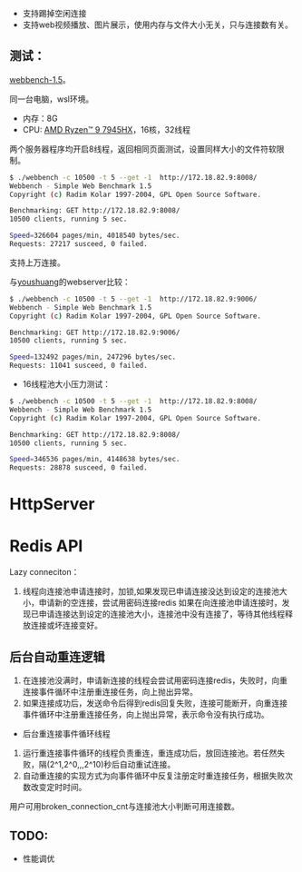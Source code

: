
* 支持踢掉空闲连接
* 支持web视频播放、图片展示，使用内存与文件大小无关，只与连接数有关。

## 测试：

[webbench-1.5](https://github.com/qinguoyi/TinyWebServer/tree/master/test_pressure/webbench-1.5)。

同一台电脑，wsl环境。

* 内存：8G
* CPU: [AMD Ryzen™ 9 7945HX](https://www.amd.com/en/products/processors/laptop/ryzen/7000-series/amd-ryzen-9-7945hx.html)，16核，32线程


两个服务器程序均开启8线程，返回相同页面测试，设置同样大小的文件符软限制。

```bash
$ ./webbench -c 10500 -t 5 --get -1  http://172.18.82.9:8008/
Webbench - Simple Web Benchmark 1.5
Copyright (c) Radim Kolar 1997-2004, GPL Open Source Software.

Benchmarking: GET http://172.18.82.9:8008/
10500 clients, running 5 sec.

Speed=326604 pages/min, 4018540 bytes/sec.
Requests: 27217 susceed, 0 failed.
```

支持上万连接。

与[youshuang](https://github.com/qinguoyi/TinyWebServer)的webserver比较：
```bash
$ ./webbench -c 10500 -t 5 --get -1  http://172.18.82.9:9006/
Webbench - Simple Web Benchmark 1.5
Copyright (c) Radim Kolar 1997-2004, GPL Open Source Software.

Benchmarking: GET http://172.18.82.9:9006/
10500 clients, running 5 sec.

Speed=132492 pages/min, 247296 bytes/sec.
Requests: 11041 susceed, 0 failed.
```


* 16线程池大小压力测试：

```bash
$ ./webbench -c 10500 -t 5 --get -1  http://172.18.82.9:8008/
Webbench - Simple Web Benchmark 1.5
Copyright (c) Radim Kolar 1997-2004, GPL Open Source Software.

Benchmarking: GET http://172.18.82.9:8008/
10500 clients, running 5 sec.

Speed=346536 pages/min, 4148638 bytes/sec.
Requests: 28878 susceed, 0 failed.
```

# HttpServer


# Redis API

Lazy conneciton：
1. 线程向连接池申请连接时，加锁,如果发现已申请连接没达到设定的连接池大小，申请新的空连接，尝试用密码连接redis
    如果在向连接池申请连接时，发现已申请连接达到设定的连接池大小，连接池中没有连接了，等待其他线程释放连接或坏连接变好。
    

## 后台自动重连逻辑


1. 在连接池没满时，申请新连接的线程会尝试用密码连接redis，失败时，向重连接事件循环中注册重连接任务，向上抛出异常。
2. 如果连接成功后，发送命令后得到redis回复失败，连接可能断开，向重连接事件循环中注册重连接任务，向上抛出异常，表示命令没有执行成功。

* 后台重连接事件循环线程

1. 运行重连接事件循环的线程负责重连，重连成功后，放回连接池。若任然失败，隔(2^1,2^0,,,2^10)秒后自动重试连接。
2. 自动重连接的实现方式为向事件循环中反复注册定时重连接任务，根据失败次数改变定时时间。

用户可用broken_connection_cnt与连接池大小判断可用连接数。

## TODO:


* 性能调优